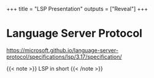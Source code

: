 +++
title = "LSP Presentation"
outputs = ["Reveal"]
+++

# Language Server Protocol

https://microsoft.github.io/language-server-protocol/specifications/lsp/3.17/specification/

{{< note >}}
LSP in short
{{< /note >}}